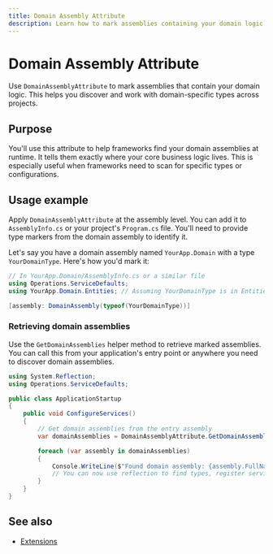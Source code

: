 ```yaml
---
title: Domain Assembly Attribute
description: Learn how to mark assemblies containing your domain logic using the DomainAssemblyAttribute.
---
```


# Domain Assembly Attribute

Use `DomainAssemblyAttribute` to mark assemblies that contain your domain logic. This helps you discover and work with domain-specific types across projects.

## Purpose

You'll use this attribute to help frameworks find your domain assemblies at runtime. It tells them exactly where your core business logic lives. This is especially useful when frameworks need to scan for specific types or configurations.

## Usage example

Apply `DomainAssemblyAttribute` at the assembly level. You can add it to `AssemblyInfo.cs` or your project's `Program.cs` file. You'll need to provide type markers from the domain assembly to identify it.

Let's say you have a domain assembly named `YourApp.Domain` with a type `YourDomainType`. Here's how you'd mark it:

```csharp
// In YourApp.Domain/AssemblyInfo.cs or a similar file
using Operations.ServiceDefaults;
using YourApp.Domain.Entities; // Assuming YourDomainType is in Entities namespace

[assembly: DomainAssembly(typeof(YourDomainType))]
```

### Retrieving domain assemblies

Use the `GetDomainAssemblies` helper method to retrieve marked assemblies. You can call this from your application's entry point or anywhere you need to discover domain assemblies.

```csharp
using System.Reflection;
using Operations.ServiceDefaults;

public class ApplicationStartup
{
    public void ConfigureServices()
    {
        // Get domain assemblies from the entry assembly
        var domainAssemblies = DomainAssemblyAttribute.GetDomainAssemblies(Assembly.GetEntryAssembly());

        foreach (var assembly in domainAssemblies)
        {
            Console.WriteLine($"Found domain assembly: {assembly.FullName}");
            // You can now use reflection to find types, register services, etc.
        }
    }
}
```

## See also

- [Extensions](extensions/overview.md)

